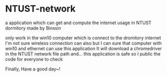 # NTUST-network
a application which can get and compute the internet usage in NTUST dormitory
made by Binssin

only work in the win10 computer which is connect to the dromitory internet
I'm not sure wireless connection can also
but I can sure that computer with win10 and ethernet can use this application
It will download a chromedriver in the NTUST network file path
and... this application is safe
so I public the code for everyone to check

Finally, Have a good day~!
